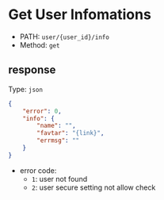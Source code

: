 # Get User Infomations

* PATH: `user/{user_id}/info`
* Method: `get`

## response

Type: `json`

```json
{
    "error": 0,
    "info": {
        "name": "",
        "favtar": "{link}",
        "errmsg": ""
    }
}
```

* error code:
  * `1`: user not found
  * `2`: user secure setting not allow check
